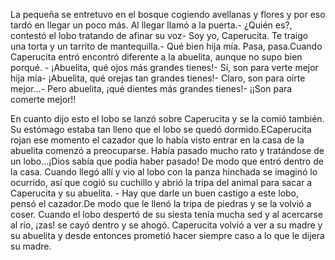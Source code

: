 La pequeña se entretuvo en el bosque cogiendo avellanas y flores y por eso tardó en llegar un poco más. Al llegar llamó a la puerta.- ¿Quién es?, contestó el lobo tratando de afinar su voz- Soy yo, Caperucita. Te traigo una torta y un tarrito de mantequilla.- Qué bien hija mía. Pasa, pasa.Cuando Caperucita entró encontró diferente a la abuelita, aunque no supo bien porqué. - ¡Abuelita, qué ojos más grandes tienes!- Sí, son para verte mejor hija mía- ¡Abuelita, qué orejas tan grandes tienes!- Claro, son para oírte mejor…- Pero abuelita, ¡qué dientes más grandes tienes!- ¡¡Son para comerte mejor!!

En cuanto dijo esto el lobo se lanzó sobre Caperucita y se la comió también. Su estómago estaba tan lleno que el lobo se quedó dormido.ECaperucita rojan ese momento el cazador que lo había visto entrar en la casa de la abuelita comenzó a preocuparse. Había pasado mucho rato y tratándose de un lobo…¡Dios sabía que podía haber pasado! De modo que entró dentro de la casa. Cuando llegó allí y vio al lobo con la panza hinchada se imaginó lo ocurrido, así que cogió su cuchillo y abrió la tripa del animal para sacar a Caperucita y su abuelita. - Hay que darle un buen castigo a este lobo, pensó el cazador.De modo que le llenó la tripa de piedras y se la volvió a coser. Cuando el lobo despertó de su siesta tenía mucha sed y al acercarse al río, ¡zas! se cayó dentro y se ahogó. Caperucita volvió a ver a su madre y su abuelita y desde entonces prometió hacer siempre caso a lo que le dijera su madre.
